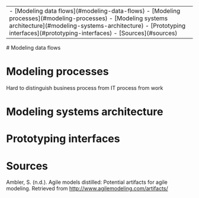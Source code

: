<table class="TOC"><tr><td>- [Modeling data flows](#modeling-data-flows)
- [Modeling processes](#modeling-processes)
- [Modeling systems architecture](#modeling-systems-architecture)
- [Prototyping interfaces](#prototyping-interfaces)
- [Sources](#sources)
</td></tr></table>
# Modeling data flows

# Modeling processes

Hard to distinguish business process from IT process from work

# Modeling systems architecture

# Prototyping interfaces

# Sources

Ambler, S. (n.d.). Agile models distilled: Potential artifacts for agile modeling. Retrieved from http://www.agilemodeling.com/artifacts/